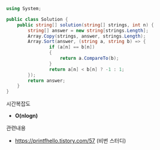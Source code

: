 ```c#
using System;

public class Solution {
    public string[] solution(string[] strings, int n) {
        string[] answer = new string[strings.Length];
        Array.Copy(strings, answer, strings.Length);
        Array.Sort(answer, (string a, string b) => {
                if (a[n] == b[n])
                {
                    return a.CompareTo(b);
                }
                return a[n] < b[n] ? -1 : 1; 
        });
        return answer;
    }
}
```

시간복잡도

- **O(nlogn)**

관련내용

- https://printfhello.tistory.com/57 (비번 스터디)